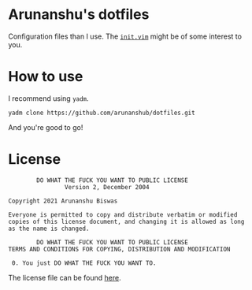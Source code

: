 # Arunanshu's dotfiles

Configuration files than I use. The [`init.vim`](/.config/nvim/init.vim) might
be of some interest to you.

# How to use

I recommend using `yadm`.

```shell
yadm clone https://github.com/arunanshub/dotfiles.git
```

And you're good to go!

# License

```none
        DO WHAT THE FUCK YOU WANT TO PUBLIC LICENSE
                Version 2, December 2004

Copyright 2021 Arunanshu Biswas

Everyone is permitted to copy and distribute verbatim or modified
copies of this license document, and changing it is allowed as long
as the name is changed.

        DO WHAT THE FUCK YOU WANT TO PUBLIC LICENSE
TERMS AND CONDITIONS FOR COPYING, DISTRIBUTION AND MODIFICATION

 0. You just DO WHAT THE FUCK YOU WANT TO.
```

The license file can be found [here](LICENSE).
